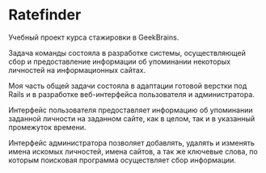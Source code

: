 # Ratefinder

Учебный проект курса стажировки в GeekBrains.

 Задача команды состояла в разработке системы, осуществляющей сбор и предоставление информации 
об упоминании некоторых личностей на информационных сайтах.

 Моя часть общей задачи состояла в адаптации готовой верстки под Rails и в
разработке веб-интерфейса пользователя и администратора.

 Интерфейс пользователя предоставляет информацию об упоминании заданной личности
на заданном сайте, как в целом, так и в указанный промежуток времени.

 Интерфейс администратора позволяет добавлять, удалять и изменять имена искомых личностей,
имена сайтов, а так же ключевые слова, по которым поисковая программа осуществляет сбор информации.
